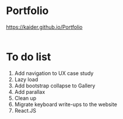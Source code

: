 # Portfolio

https://kaider.github.io/Portfolio
<br>
<br>
# To do list
1. Add navigation to UX case study
2. Lazy load
3. Add bootstrap collapse to Gallery
4. Add parallax
5. Clean up
6. Migrate keyboard write-ups to the website
7. React.JS
